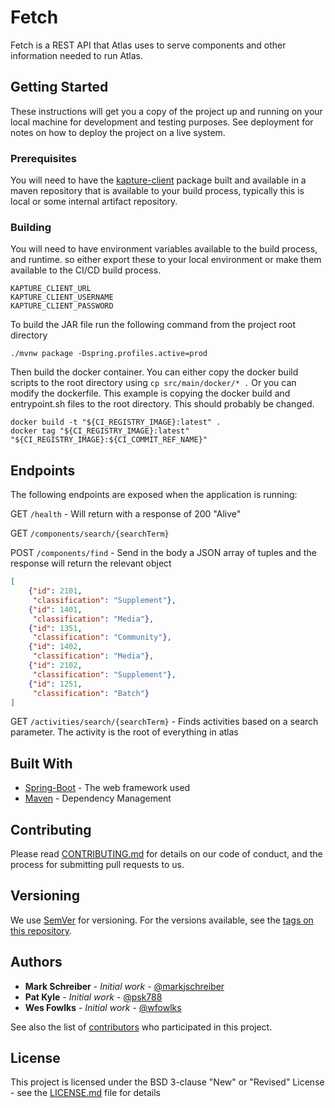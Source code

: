 # Fetch

Fetch is a REST API that Atlas uses to serve components and other information needed to run Atlas. 

## Getting Started

These instructions will get you a copy of the project up and running on your local machine for development and testing purposes. 
See deployment for notes on how to deploy the project on a live system.

### Prerequisites

You will need to have the [kapture-client](https://github.com/Kaleido-Biosciences/kapture-client) package built and 
available in a maven repository that is available to your build process, typically this is local or some internal artifact repository.

### Building

You will need to have environment variables available to the build process, and runtime. so either export these to your
local environment or make them available to the CI/CD build process.

```
KAPTURE_CLIENT_URL
KAPTURE_CLIENT_USERNAME
KAPTURE_CLIENT_PASSWORD
```
To build the JAR file run the following command from the project root directory
```
./mvnw package -Dspring.profiles.active=prod
```
Then build the docker container. You can either copy the docker build scripts to the root directory using `cp src/main/docker/* .`
Or you can modify the dockerfile. This example is copying the docker build and entrypoint.sh files to the root directory.
This should probably be changed.
```
docker build -t "${CI_REGISTRY_IMAGE}:latest" .
docker tag "${CI_REGISTRY_IMAGE}:latest" "${CI_REGISTRY_IMAGE}:${CI_COMMIT_REF_NAME}"
```

## Endpoints

The following endpoints are exposed when the application is running:

GET `/health` - Will return with a response of 200 "Alive"

GET `/components/search/{searchTerm}`

POST `/components/find` - Send in the body a JSON array of tuples and the response will return the relevant object
```json
[
	{"id": 2101,
     "classification": "Supplement"},
	{"id": 1401,
     "classification": "Media"},
	{"id": 1351,
     "classification": "Community"},
	{"id": 1402,
     "classification": "Media"},
	{"id": 2102,
     "classification": "Supplement"},
	{"id": 1251,
     "classification": "Batch"}
]
```

GET `/activities/search/{searchTerm}` - Finds activities based on a search parameter. The activity is the root of everything in atlas

## Built With

* [Spring-Boot](https://spring.io/projects/spring-boot) - The web framework used
* [Maven](https://maven.apache.org/) - Dependency Management

## Contributing

Please read [CONTRIBUTING.md](https://gist.github.com/PurpleBooth/b24679402957c63ec426) for details on our code of conduct, and the process for submitting pull requests to us.

## Versioning

We use [SemVer](http://semver.org/) for versioning. For the versions available, see the [tags on this repository](https://github.com/Kaleido-Biosciences/fetch/tags). 

## Authors

* **Mark Schreiber** - *Initial work* - [@markjschreiber](https://github.com/markjschreiber)
* **Pat Kyle** - *Initial work* - [@psk788](https://github.com/psk788)
* **Wes Fowlks** - *Initial work* - [@wfowlks](https://github.com/wfowlks)

See also the list of [contributors](https://github.com/Kaleido-Biosciences/fetch/graphs/contributors) who participated in this project.

## License

This project is licensed under the BSD 3-clause "New" or "Revised" License - see the [LICENSE.md](LICENSE.md) file for details
